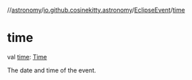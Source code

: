 //[astronomy](../../../index.md)/[io.github.cosinekitty.astronomy](../index.md)/[EclipseEvent](index.md)/[time](time.md)

# time

val [time](time.md): [Time](../-time/index.md)

The date and time of the event.
